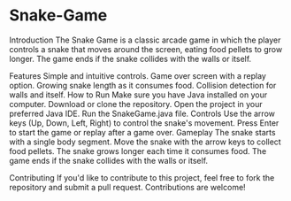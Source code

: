 # Snake-Game
Introduction
The Snake Game is a classic arcade game in which the player controls a snake that moves around the screen, eating food pellets to grow longer. The game ends if the snake collides with the walls or itself.

Features
Simple and intuitive controls.
Game over screen with a replay option.
Growing snake length as it consumes food.
Collision detection for walls and itself.
How to Run
Make sure you have Java installed on your computer.
Download or clone the repository.
Open the project in your preferred Java IDE.
Run the SnakeGame.java file.
Controls
Use the arrow keys (Up, Down, Left, Right) to control the snake's movement.
Press Enter to start the game or replay after a game over.
Gameplay
The snake starts with a single body segment.
Move the snake with the arrow keys to collect food pellets.
The snake grows longer each time it consumes food.
The game ends if the snake collides with the walls or itself.

Contributing
If you'd like to contribute to this project, feel free to fork the repository and submit a pull request. Contributions are welcome!
